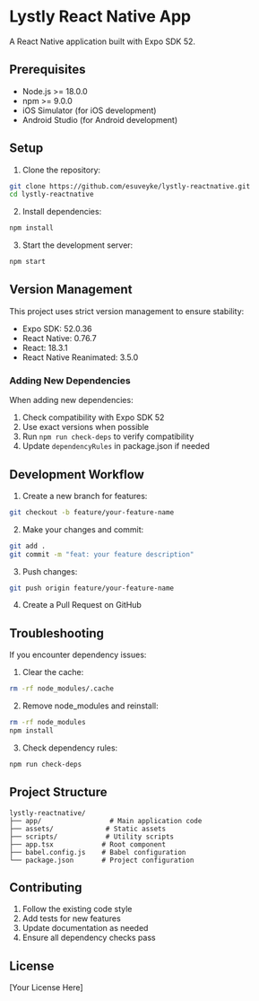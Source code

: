 # Lystly React Native App

A React Native application built with Expo SDK 52.

## Prerequisites

- Node.js >= 18.0.0
- npm >= 9.0.0
- iOS Simulator (for iOS development)
- Android Studio (for Android development)

## Setup

1. Clone the repository:

```bash
git clone https://github.com/esuveyke/lystly-reactnative.git
cd lystly-reactnative
```

2. Install dependencies:

```bash
npm install
```

3. Start the development server:

```bash
npm start
```

## Version Management

This project uses strict version management to ensure stability:

- Expo SDK: 52.0.36
- React Native: 0.76.7
- React: 18.3.1
- React Native Reanimated: 3.5.0

### Adding New Dependencies

When adding new dependencies:

1. Check compatibility with Expo SDK 52
2. Use exact versions when possible
3. Run `npm run check-deps` to verify compatibility
4. Update `dependencyRules` in package.json if needed

## Development Workflow

1. Create a new branch for features:

```bash
git checkout -b feature/your-feature-name
```

2. Make your changes and commit:

```bash
git add .
git commit -m "feat: your feature description"
```

3. Push changes:

```bash
git push origin feature/your-feature-name
```

4. Create a Pull Request on GitHub

## Troubleshooting

If you encounter dependency issues:

1. Clear the cache:

```bash
rm -rf node_modules/.cache
```

2. Remove node_modules and reinstall:

```bash
rm -rf node_modules
npm install
```

3. Check dependency rules:

```bash
npm run check-deps
```

## Project Structure

```
lystly-reactnative/
├── app/                 # Main application code
├── assets/             # Static assets
├── scripts/            # Utility scripts
├── app.tsx            # Root component
├── babel.config.js    # Babel configuration
└── package.json       # Project configuration
```

## Contributing

1. Follow the existing code style
2. Add tests for new features
3. Update documentation as needed
4. Ensure all dependency checks pass

## License

[Your License Here]
